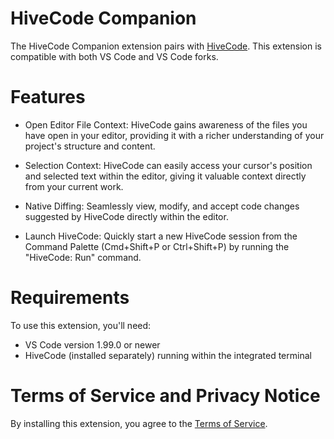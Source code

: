 # HiveCode Companion

The HiveCode Companion extension pairs with
[HiveCode](https://github.com/A1cy/HiveCodeCli). This extension is compatible
with both VS Code and VS Code forks.

# Features

- Open Editor File Context: HiveCode gains awareness of the files you have open
  in your editor, providing it with a richer understanding of your project's
  structure and content.

- Selection Context: HiveCode can easily access your cursor's position and
  selected text within the editor, giving it valuable context directly from your
  current work.

- Native Diffing: Seamlessly view, modify, and accept code changes suggested by
  HiveCode directly within the editor.

- Launch HiveCode: Quickly start a new HiveCode session from the Command Palette
  (Cmd+Shift+P or Ctrl+Shift+P) by running the "HiveCode: Run" command.

# Requirements

To use this extension, you'll need:

- VS Code version 1.99.0 or newer
- HiveCode (installed separately) running within the integrated terminal

# Terms of Service and Privacy Notice

By installing this extension, you agree to the
[Terms of Service](https://github.com/A1cy/HiveCodeCli/blob/main/docs/tos-privacy.md).
